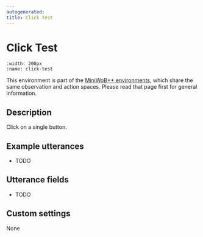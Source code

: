 ```yaml
---
autogenerated:
title: Click Test
---
```


# Click Test

```{figure} ../../_static/videos/miniwob/click-test.gif 
:width: 200px
:name: click-test
```

This environment is part of the <a href='..'>MiniWoB++ environments</a>, which share the same observation and action spaces. Please read that page first for general information.

## Description

Click on a single button.

## Example utterances

* TODO

## Utterance fields

* TODO

## Custom settings

None
